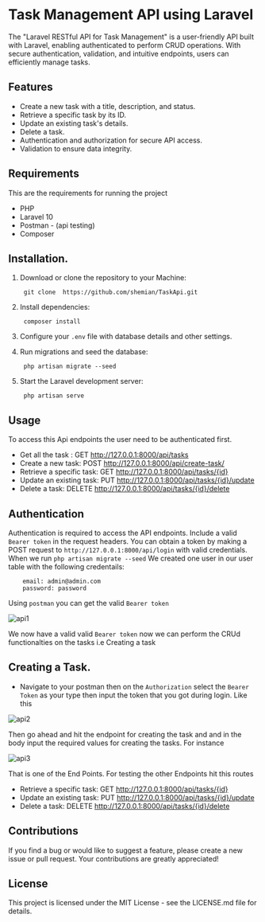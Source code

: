 # Task Management API using Laravel  
The "Laravel RESTful API for Task Management" is a user-friendly API built with Laravel, enabling authenticated to perform  CRUD operations. With secure authentication, validation, and intuitive endpoints, users can efficiently manage tasks. 

## Features
* Create a new task with a title, description, and status.
* Retrieve a specific task by its ID.
* Update an existing task's details.
* Delete a task.
* Authentication and authorization for secure API access.
* Validation to ensure data integrity.

## Requirements 
This are the requirements for running the project 
* PHP
* Laravel 10
* Postman - (api testing)
* Composer

## Installation.
1. Download or clone the repository to your Machine:

        git clone  https://github.com/shemian/TaskApi.git
        
2. Install dependencies:
    
        composer install
   
4. Configure your `.env` file with database details and other settings.

5. Run migrations and seed the database:
    
        php artisan migrate --seed

6. Start the Laravel development server:
    
        php artisan serve

## Usage
To access this Api endpoints the user need to be authenticated first.

* Get all the task : GET http://127.0.0.1:8000/api/tasks
* Create a new task: POST http://127.0.0.1:8000/api/create-task/
* Retrieve a specific task: GET http://127.0.0.1:8000/api/tasks/{id}
* Update an existing task: PUT http://127.0.0.1:8000/api/tasks/{id}/update 
* Delete a task: DELETE http://127.0.0.1:8000/api/tasks/{id}/delete

## Authentication
Authentication is required to access the API endpoints. Include a valid ``Bearer token`` in the request headers. You can obtain a token by making a POST request to ``http://127.0.0.1:8000/api/login`` with valid credentials. When we run ``php artisan migrate --seed`` We created one user in our user table with the following credentails:

        email: admin@admin.com
        password: password

Using ``postman`` you can get the  valid ``Bearer token``


![api1](https://github.com/shemian/TaskApi/assets/60656556/f5cbcec5-ef8e-44c7-b3d3-d25a95556a47)


We now have a valid  valid ``Bearer token`` now we can perform the CRUd functionalties on the tasks i.e Creating a task 

## Creating a Task. 
* Navigate to your postman then on the ``Authorization`` select the ``Bearer Token`` as your type then input the token that you got during login. Like this
  
![api2](https://github.com/shemian/TaskApi/assets/60656556/b58ab40d-fc55-4808-8e48-babba4eef26b)

Then go ahead and hit the endpoint for creating the task and and in the body input the required values for creating the tasks. For instance 

![api3](https://github.com/shemian/TaskApi/assets/60656556/05cb4cc0-703d-444e-8908-80e0e0df7f26)

That is one of the End Points. For testing the other Endpoints hit this routes 

* Retrieve a specific task: GET http://127.0.0.1:8000/api/tasks/{id}
* Update an existing task: PUT http://127.0.0.1:8000/api/tasks/{id}/update 
* Delete a task: DELETE http://127.0.0.1:8000/api/tasks/{id}/delete

## Contributions
If you find a bug or would like to suggest a feature, please create a new issue or pull request. Your contributions are greatly appreciated!

## License
This project is licensed under the MIT License - see the LICENSE.md file for details.


